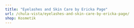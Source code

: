 ```yaml
---
title: "Eyelashes and Skin Care by Ericka Page"
url: /chula-vista/eyelashes-and-skin-care-by-ericka-page/
shop: Kosmetik
---
```

